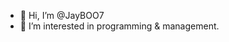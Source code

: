 - 👋 Hi, I’m @JayBOO7
- 👀 I’m interested in programming & management.

<!---
JayBOO7/JayBOO7 is a ✨ special ✨ repository because its `README.md` (this file) appears on your GitHub profile.
You can click the Preview link to take a look at your changes.
--->
